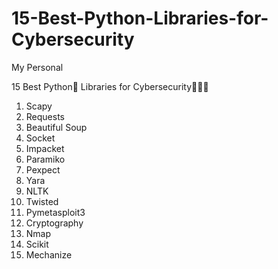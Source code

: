 # 15-Best-Python-Libraries-for-Cybersecurity
My Personal


15 Best Python🐍 Libraries for Cybersecurity🐞👨‍💻

1. Scapy
2. Requests
3. Beautiful Soup
4. Socket
5. Impacket
6. Paramiko
7. Pexpect
8. Yara
9. NLTK
10. Twisted
11. Pymetasploit3
12. Cryptography 
13. Nmap
14. Scikit
15. Mechanize

